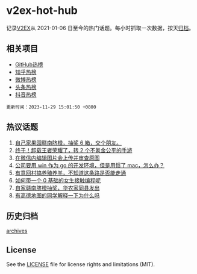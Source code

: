# v2ex-hot-hub

 记录[V2EX](https://www.v2ex.com/)从 2021-01-06 日至今的热门话题。每小时抓取一次数据，按天[归档](archives)。
 
 ## 相关项目

- [GitHub热榜](https://github.com/it985/github-hot-hub)
- [知乎热榜](https://github.com/it985/zhihu-hot-hub)
- [微博热榜](https://github.com/it985/weibo-hot-hub)
- [头条热榜](https://github.com/it985/toutiao-hot-hub)
- [抖音热榜](https://github.com/it985/douyin-hot-hub)


 `更新时间：2023-11-29 15:01:50 +0800`

## 热议话题

1. [自己家果园赣南脐橙，抽奖 6 箱，交个朋友。](https://www.v2ex.com/t/996054)
1. [终于！卸载王者荣耀了，转 2 个不氪金公平的手游](https://www.v2ex.com/t/996018)
1. [在微信内编辑图片会上传并审查原图](https://www.v2ex.com/t/995953)
1. [公司要用 win 作为 go 的开发环境，但是用惯了 mac，怎么办？](https://www.v2ex.com/t/995944)
1. [有意回村搞养殖养羊，不知道这条路是否能走通](https://www.v2ex.com/t/995961)
1. [如何带一个 0 基础的女生接触编程呢](https://www.v2ex.com/t/996151)
1. [自家赣南脐橙抽奖，华农家同县发出](https://www.v2ex.com/t/996196)
1. [有高德地图的同学解释一下为什么吗](https://www.v2ex.com/t/996160)

## 历史归档

[archives](archives)

## License

See the [LICENSE](LICENSE) file for license rights and limitations (MIT).

